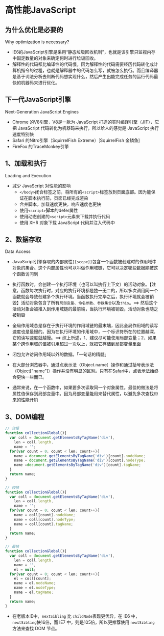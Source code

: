 高性能JavaScript
===

为什么优化是必要的
---

Why optimization is necessary?

- IE6的JavaScript引擎是采用“静态垃圾回收机制”，也就是该引擎只监视内存中固定数量的对象来确定何时进行垃圾回收。
- 解释性的代码都比编译性的代码慢。因为解释性的代码需要经历代码转化成计算机指令的过程，也就是解释器中的代码怎么写，就被怎么执行。而且编译器是基于词法分析去判断代码想实现什么，然后产生出能完成任务的运行代码最快的机器码来进行优化。

下一代JavaScript引擎
---

Next-Generation JavaScript Engines

- Chrome 的V8引擎，V8是一款为 JavaScript 打造的实时编译引擎（JIT），它把 JavaScript 代码转化为机器码来执行，所以给人的感觉是 JavaScript 执行速度特别快
- Safari 的Nitro引擎（SquirrelFish Extreme）[SquirrelFish 金鳞鱼]
- FireFox 的TraceMonkey引擎

1、加载和执行
---

Loading and Execution

- 减少 JavaScript 对性能的影响
  - `</body>`闭合标签之前，将所有的`<script>`标签放到页面底部。因为能保证在脚本执行前，页面已经完成渲染
  - 合并脚本。加载速度更快，响应速度也更快
  - 使用`<script>`脚本的defer属性
  - 使用动态创建的`<script>`元素来下载并执行代码
  - 使用 XHR 对象下载 JavaScript 代码并注入代码中

2、数据存取
---

Data Access

- JavaScript引擎存取的内部属性`[[scope]]`包含一个函数被创建时的作用域中对象的集合。这个内部属性也可以叫做作用域链，它可以决定哪些数据能被这个函数访问到

- 执行函数时，会创建一个执行环境（也可以叫执行上下文）的活动对象。【注意，函数每次执行时，对应的执行环境都是独一无二的，所以多次调用同一个函数就会导致创建多个执行环境。当函数执行完毕之后，执行环境就会被销毁】活动对象包含了所有`局部变量`、`命名参数`、`参数集合`以及`this`。==> 然后这个活动对象会被推入到作用域链的最前端，当执行环境被销毁，活动对象也随之被销毁

- 全局作用域总是存在于执行环境的作用域链的最末端，因此全局作用域的读写速度也是最慢的。因为在执行环境的作用域中，一个标识符所在的位置越深，它的读写速度就越慢。==> 综上所述，1、建议尽可能使用局部变量；2、如果某个跨作用域的值被引用超过一次以上，就把它存储到局部变量里面

- 闭包允许访问作用域以外的数据。「一句话的精髓」

- 在大部分浏览器中，通过点表示法（Object.name）操作和通过括号表示法（Object["name"]）操作并没有明显的区别。只有在Safari中，点表示法始终会更快一些而已。

- 通常来说，在一个函数中，如果要多次读取同一个对象属性，最佳的做法是将属性值保存到局部变量中。因为局部变量能用来替代属性，以避免多次查找带来的性能开销

3、DOM编程
---

```javascript
// 较慢
function collectionGlobal(){
  var coll = document.getElementsByTagName('div'),
    len = coll.length,
    name = '';
  for(var count = 0; count < len; count++){
    name = document.getElementsByTagName('div')[count].nodeName;
    name = document.getElementsByTagName('div')[count].nodeType;
    name =document.getElementsByTagName('div')[count].tagName;
  }
  return name;
}

// 较快
function collectionGlobal(){
  var coll = document.getElementsByTagName('div'),
    len = coll.length,
    name = '';
  for(var count = 0; count < len; count++){
    name = coll[count].nodeName;
    name = coll[count].nodeType;
    name = coll[count].tagName;
  }
  return name;
}

// 最快
function collectionGlobal(){
  var coll = document.getElementsByTagName('div'),
    len = coll.length,
    name = '',
    el = null;
  for(var count = 0; count < len; count++){
    el = coll[count];
    name = el.nodeName;
    name = el.nodeType;
    name = el.tagName;
  }
  return name;
}
```

- 在老版本IE中，`nextSibling` 比 `childNode`表现更优异，在 IE6 中，`nextSibling`快16倍，而 IE7 中，则是105倍，所以更推荐使用 `nextSibling` 方法来查找 DOM 节点。